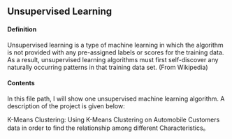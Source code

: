 ## Unsupervised Learning

#### Definition

Unsupervised learning is a type of machine learning in which the algorithm is not provided with any pre-assigned labels or scores for the training data. As a result, unsupervised learning algorithms must first self-discover any naturally occurring patterns in that training data set. (From Wikipedia)

#### Contents

In this file path, I will show one unsupervised machine learning algorithm. A description of the project is given below:

K-Means Clustering: Using K-Means Clustering on Automobile Customers data in order to find the relationship among different Characteristics。


